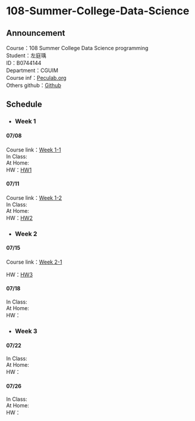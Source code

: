 # 108-Summer-College-Data-Science

## Announcement
Course：108 Summer College Data Science programming    
Student：左庭瑀  
ID：B0744144   
Department：CGUIM  
Course inf：[Peculab.org](http://peculab.org/)             
Others github：[Github](http://peculab.org/2019/07/03/108-全國夏季學院學員-github/)              

## Schedule      
    
* ### Week 1          
 #### 07/08        
 Course link：[Week 1-1](http://peculab.org/2019/07/03/108-全國夏季學院課程內容/)          
 In Class:            
 At Home:      
 HW：[HW1](https://tytso077.github.io/108-Summer-College-Data-Science/Week%201-1_0708/HW_R-Markdown_0.html) 

 #### 07/11       
 Course link：[Week 1-2](http://peculab.org/2019/07/10/108-全國夏季學院-7-11-class-2/)      
 In Class:             
 At Home:    
 HW：[HW2](https://tytso077.github.io/108-Summer-College-Data-Science/Week%201-2_0711/hw22.html)                

* ### Week 2   
 #### 07/15
 Course link：[Week 2-1](http://peculab.org/2019/07/11/108-全國夏季學院-7-15-class-3/)          
      
 HW：[HW3](https://tytso077.github.io/108-Summer-College-Data-Science/Week%202-1_0715/HW3.html)                        

 #### 07/18
 In Class:       
 At Home:       
 HW：    
 
* ### Week 3    
 #### 07/22
 In Class:  
 At Home:     
 HW：       

 #### 07/26
 In Class:   
 At Home:    
 HW：        
